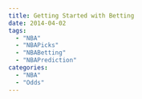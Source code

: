 ```yaml
---
title: Getting Started with Betting
date: 2014-04-02
tags:
  - "NBA"
  - "NBAPicks"
  - "NBABetting"
  - "NBAPrediction"
categories:
  - "NBA"
  - "Odds"
---
```

